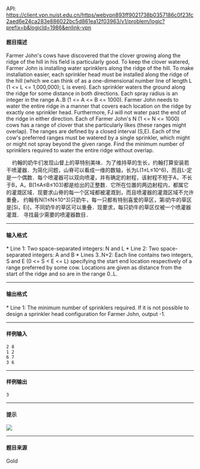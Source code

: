 API: https://client.vpn.nuist.edu.cn/https/webvpn893ff9021738b0357186c0f23fc2aed6e24ca283e886022bc5d861ea12f03963/v1/problem/logic?prefix=b&logicId=1986&enlink-vpn

#### 题目描述

Farmer John's cows have discovered that the clover growing along the ridge of the hill in his field is particularly good. To keep the clover watered, Farmer John is installing water sprinklers along the ridge of the hill. To make installation easier, each sprinkler head must be installed along the ridge of the hill (which we can think of as a one-dimensional number line of length L (1 <= L <= 1,000,000); L is even). Each sprinkler waters the ground along the ridge for some distance in both directions. Each spray radius is an integer in the range A..B (1 <= A <= B <= 1000). Farmer John needs to water the entire ridge in a manner that covers each location on the ridge by exactly one sprinkler head. Furthermore, FJ will not water past the end of the ridge in either direction. Each of Farmer John's N (1 <= N <= 1000) cows has a range of clover that she particularly likes (these ranges might overlap). The ranges are defined by a closed interval (S,E). Each of the cow's preferred ranges must be watered by a single sprinkler, which might or might not spray beyond the given range. Find the minimum number of sprinklers required to water the entire ridge without overlap.

    约翰的奶牛们发现山督上的草特别美味．为了维持草的生长，约翰打算安装若干喷灌器．为简化问题，山脊可以看成一维的数轴，长为L(1≤L≤10^6)，而且L-定是一个偶数．每个喷灌器可以双向喷灌，并有确定的射程，该射程不短于A，不长于B，A，B(1≤A≤B≤103)都是给出的正整数．它所在位置的两边射程内，都属它的灌溉区域．现要求山脊的每一个区域都被灌溉到，而且喷灌器的灌溉区域不允许重叠， 约翰有N(1≤N≤10^3)只奶牛，每一只都有特别喜爱的草区，第i奶牛的草区是\[Si，Ei\]，不同奶牛的草区可以重叠．现要求，每只奶牛的草区仅被一个喷灌器灌溉． 寻找最少需要的喷灌器数目．

---

#### 输入格式

\* Line 1: Two space-separated integers: N and L \* Line 2: Two space-separated integers: A and B \* Lines 3..N+2: Each line contains two integers, S and E (0 <= S < E <= L) specifying the start end location respectively of a range preferred by some cow. Locations are given as distance from the start of the ridge and so are in the range 0..L.

---

#### 输出格式

\* Line 1: The minimum number of sprinklers required. If it is not possible to design a sprinkler head configuration for Farmer John, output -1.

---

#### 样例输入
```
2 8
1 2
6 7
3 6

```

---

#### 样例输出
```
3

```

---

#### 提示

![](../file/1986_0.jpg)

---

#### 题目来源

Gold